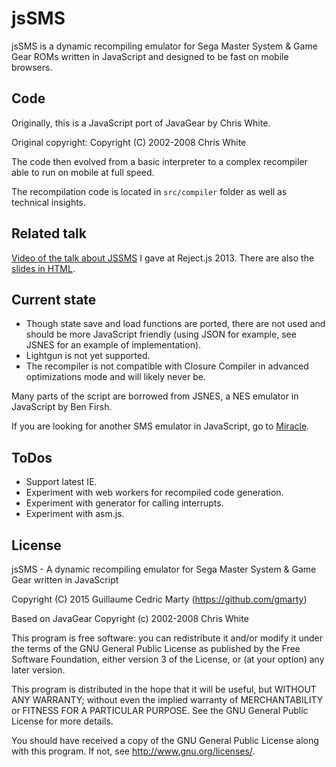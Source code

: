 # jsSMS

jsSMS is a dynamic recompiling emulator for Sega Master System & Game Gear ROMs written in JavaScript and designed to be fast on mobile browsers.

## Code

Originally, this is a JavaScript port of JavaGear by Chris White.

Original copyright:
    Copyright (C) 2002-2008 Chris White

The code then evolved from a basic interpreter to a complex recompiler able to run on mobile at full speed.

The recompilation code is located in `src/compiler` folder as well as technical insights.

## Related talk

[Video of the talk about JSSMS](http://bit.ly/18n5yHj) I gave at Reject.js 2013. There are also the [slides in HTML](http://gmarty.github.io/jsSMS/Reject.JS-2013-Slides/).

## Current state

* Though state save and load functions are ported, there are not used and should be more JavaScript friendly (using JSON for example, see JSNES for an example of implementation).
* Lightgun is not yet supported.
* The recompiler is not compatible with Closure Compiler in advanced optimizations mode and will likely never be.

Many parts of the script are borrowed from JSNES, a NES emulator in JavaScript by Ben Firsh.

If you are looking for another SMS emulator in JavaScript, go to [Miracle](http://github.com/mattgodbolt/Miracle).

## ToDos

* Support latest IE.
* Experiment with web workers for recompiled code generation.
* Experiment with generator for calling interrupts.
* Experiment with asm.js.

## License

jsSMS - A dynamic recompiling emulator for Sega Master System & Game Gear written in JavaScript

Copyright (C) 2015 Guillaume Cedric Marty (https://github.com/gmarty)

Based on JavaGear Copyright (c) 2002-2008 Chris White

This program is free software: you can redistribute it and/or modify
it under the terms of the GNU General Public License as published by
the Free Software Foundation, either version 3 of the License, or
(at your option) any later version.

This program is distributed in the hope that it will be useful,
but WITHOUT ANY WARRANTY; without even the implied warranty of
MERCHANTABILITY or FITNESS FOR A PARTICULAR PURPOSE.  See the
GNU General Public License for more details.

You should have received a copy of the GNU General Public License
along with this program.  If not, see <http://www.gnu.org/licenses/>.
